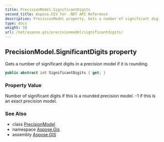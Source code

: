 ```yaml
---
title: PrecisionModel.SignificantDigits
second_title: Aspose.GIS for .NET API Reference
description: PrecisionModel property. Gets a number of significant digits in a precision model if it is rounding.
type: docs
weight: 50
url: /net/aspose.gis/precisionmodel/significantdigits/
---
```

## PrecisionModel.SignificantDigits property

Gets a number of significant digits in a precision model if it is rounding.

```csharp
public abstract int SignificantDigits { get; }
```

### Property Value

Number of significant digits if this is a rounded precision model. -1 if this is an exact precision model.

### See Also

* class [PrecisionModel](../)
* namespace [Aspose.Gis](../../precisionmodel/)
* assembly [Aspose.GIS](../../../)


